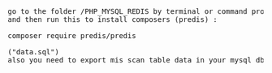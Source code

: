 <pre>
go to the folder /PHP_MYSQL_REDIS by terminal or command prompt
and then run this to install composers (predis) :

composer require predis/predis

("data.sql")
also you need to export mis_scan table data in your mysql db
</pre>
